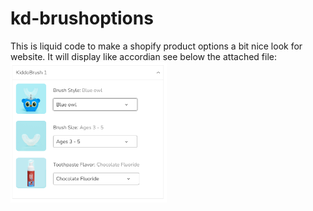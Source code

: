 # kd-brushoptions
This is liquid code to make a shopify product options a bit nice look for website.
It will display like accordian see below the attached file:
<img src="https://github.com/rushomrong/kd-brushoptions/blob/main/Options.PNG" width="250" height="auto"/>
